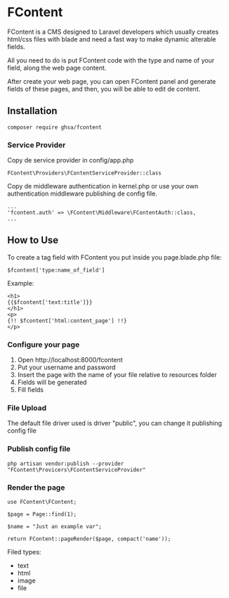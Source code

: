 # FContent 

FContent is a CMS designed to Laravel developers which usually creates html/css files with blade and need a fast way to make dynamic alterable fields.

All you need to do is put FContent code with the type and name of your field, along the web page content.

After create your web page, you can open FContent panel and generate fields of these pages, and then, you will be able to edit de content.


## Installation
```
composer require ghsa/fcontent
```

### Service Provider
Copy de service provider in config/app.php 

```
FContent\Providers\FContentServiceProvider::class
```

Copy de middleware authentication  in kernel.php or use your own authentication middleware publishing de config file.
```
...
'fcontent.auth' => \FContent\Middleware\FContentAuth::class,
...
```

## How to Use
To create a tag field with FContent you put inside you page.blade.php file:

```
$fcontent['type:name_of_field']
``` 
Example:
```
<h1>
{{$fcontent['text:title']}}
</h1>
<p>
{!! $fcontent['html:content_page'] !!}
</p>
```

### Configure your page
1. Open http://localhost:8000/fcontent
2. Put your username and password
3. Insert the page with the name of your file relative to resources folder
4. Fields will be generated
5. Fill fields


### File Upload
The default file driver used is driver "public", you can change it publishing config file


### Publish config file
```
php artisan vendor:publish --provider "FContent\Provicers\FContentServiceProvider"
```


### Render the page
````
use FContent\FContent;
````

```
$page = Page::find(1);

$name = "Just an example var";

return FContent::pageRender($page, compact('name'));
```


Filed types:
- text
- html
- image
- file